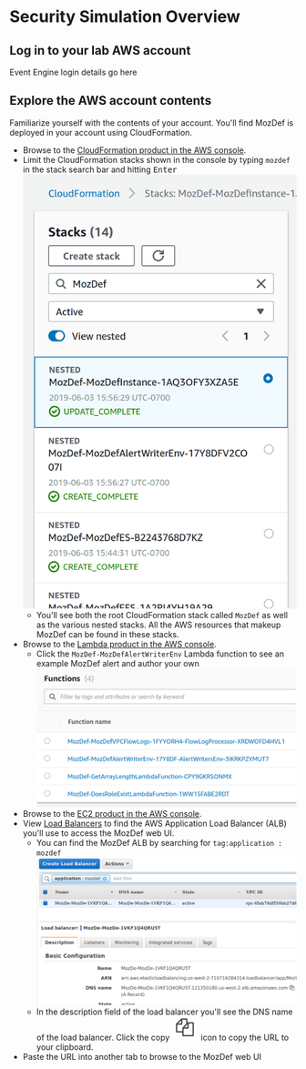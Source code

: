 # Security Simulation Overview


## Log in to your lab AWS account

Event Engine login details go here

## Explore the AWS account contents

Familiarize yourself with the contents of your account. You'll find MozDef is
deployed in your account using CloudFormation. 

* Browse to the [CloudFormation product in the AWS console](https://us-west-2.console.aws.amazon.com/cloudformation/home).
* Limit the CloudFormation stacks shown in the console by typing `mozdef` in the
  stack search bar and hitting <kbd>Enter</kbd>
  ![Search for MozDef CloudFormation Stack](img/01-Search-for-MozDef-CloudFormation-Stack.png)
  * You'll see both the root CloudFormation stack called `MozDef` as well as
    the various nested stacks. All the AWS resources that makeup MozDef can be
    found in these stacks.
* Browse to the [Lambda product in the AWS console](https://us-west-2.console.aws.amazon.com/lambda/home).
  * Click the `MozDef-MozDefAlertWriterEnv` Lambda function to see an example
    MozDef alert and author your own
    ![MozDef Lambda functions](img/01-MozDef-Lambda-functions.png)
* Browse to the [EC2 product in the AWS console](https://us-west-2.console.aws.amazon.com/ec2/v2/home).
* View [Load Balancers](https://us-west-2.console.aws.amazon.com/ec2/v2/home?region=us-west-2#LoadBalancers:)
  to find the AWS Application Load Balancer (ALB) you'll use to access the MozDef
  web UI.
  * You can find the MozDef ALB by searching for `tag:application : mozdef`
    ![Search for MozDef Load Balancer](img/01-Search-for-MozDef-Load-Balancer.png)
  * In the description field of the load balancer you'll see the DNS name of the
    load balancer. Click the copy ![copy icon](img/01-Copy-icon.png) icon to
    copy the URL to your clipboard.
* Paste the URL into another tab to browse to the MozDef web UI

